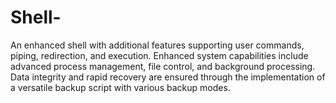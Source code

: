 # Shell-
An enhanced shell with additional features supporting user commands, piping, redirection, and execution. Enhanced system capabilities include advanced process management, file control, and background processing. Data integrity and rapid recovery are ensured through the implementation of a versatile backup script with various backup modes.
